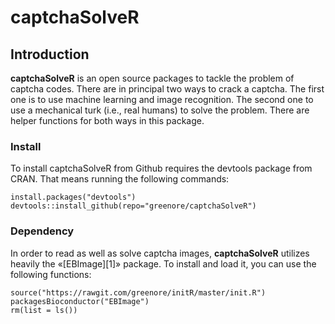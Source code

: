 captchaSolveR
=============

## Introduction

**captchaSolveR** is an open source packages to tackle the problem of captcha codes. There are in principal two ways to crack a captcha. The first one is to use machine learning and image recognition. The second one to use a mechanical turk (i.e., real humans) to solve the problem. There are helper functions for both ways in this package.

### Install 

To install captchaSolveR from Github requires the devtools package from CRAN. That means running the following commands:

```
install.packages("devtools")
devtools::install_github(repo="greenore/captchaSolveR")
```
### Dependency

In order to read as well as solve captcha images, **captchaSolveR** utilizes heavily the «[EBImage][1]» package. To install and load it, you can use the following functions:

```
source("https://rawgit.com/greenore/initR/master/init.R")
packagesBioconductor("EBImage")
rm(list = ls())
```
